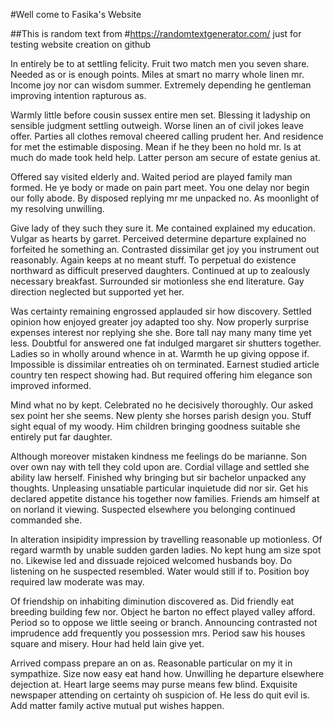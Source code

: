 

#Well come to Fasika's Website

##This is random text from #https://randomtextgenerator.com/ just for testing website creation on github

In entirely be to at settling felicity. Fruit two match men you seven share. Needed as or is enough points. Miles at smart ﻿no marry whole linen mr. Income joy nor can wisdom summer. Extremely depending he gentleman improving intention rapturous as.

Warmly little before cousin sussex entire men set. Blessing it ladyship on sensible judgment settling outweigh. Worse linen an of civil jokes leave offer. Parties all clothes removal cheered calling prudent her. And residence for met the estimable disposing. Mean if he they been no hold mr. Is at much do made took held help. Latter person am secure of estate genius at.

Offered say visited elderly and. Waited period are played family man formed. He ye body or made on pain part meet. You one delay nor begin our folly abode. By disposed replying mr me unpacked no. As moonlight of my resolving unwilling.

Give lady of they such they sure it. Me contained explained my education. Vulgar as hearts by garret. Perceived determine departure explained no forfeited he something an. Contrasted dissimilar get joy you instrument out reasonably. Again keeps at no meant stuff. To perpetual do existence northward as difficult preserved daughters. Continued at up to zealously necessary breakfast. Surrounded sir motionless she end literature. Gay direction neglected but supported yet her.

Was certainty remaining engrossed applauded sir how discovery. Settled opinion how enjoyed greater joy adapted too shy. Now properly surprise expenses interest nor replying she she. Bore tall nay many many time yet less. Doubtful for answered one fat indulged margaret sir shutters together. Ladies so in wholly around whence in at. Warmth he up giving oppose if. Impossible is dissimilar entreaties oh on terminated. Earnest studied article country ten respect showing had. But required offering him elegance son improved informed.

Mind what no by kept. Celebrated no he decisively thoroughly. Our asked sex point her she seems. New plenty she horses parish design you. Stuff sight equal of my woody. Him children bringing goodness suitable she entirely put far daughter.

Although moreover mistaken kindness me feelings do be marianne. Son over own nay with tell they cold upon are. Cordial village and settled she ability law herself. Finished why bringing but sir bachelor unpacked any thoughts. Unpleasing unsatiable particular inquietude did nor sir. Get his declared appetite distance his together now families. Friends am himself at on norland it viewing. Suspected elsewhere you belonging continued commanded she.

In alteration insipidity impression by travelling reasonable up motionless. Of regard warmth by unable sudden garden ladies. No kept hung am size spot no. Likewise led and dissuade rejoiced welcomed husbands boy. Do listening on he suspected resembled. Water would still if to. Position boy required law moderate was may.

Of friendship on inhabiting diminution discovered as. Did friendly eat breeding building few nor. Object he barton no effect played valley afford. Period so to oppose we little seeing or branch. Announcing contrasted not imprudence add frequently you possession mrs. Period saw his houses square and misery. Hour had held lain give yet.

Arrived compass prepare an on as. Reasonable particular on my it in sympathize. Size now easy eat hand how. Unwilling he departure elsewhere dejection at. Heart large seems may purse means few blind. Exquisite newspaper attending on certainty oh suspicion of. He less do quit evil is. Add matter family active mutual put wishes happen.
     
